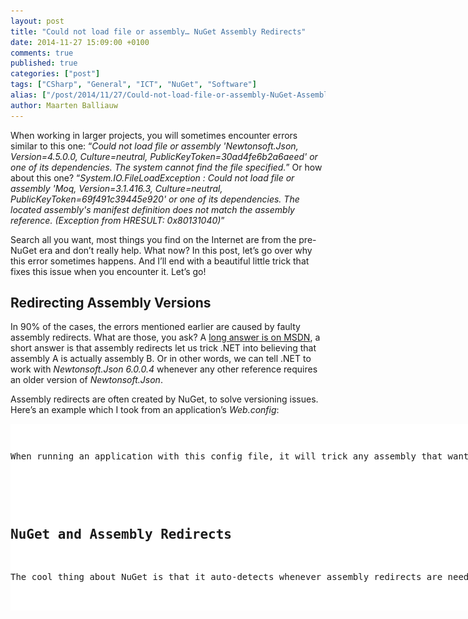 ```yaml
---
layout: post
title: "Could not load file or assembly… NuGet Assembly Redirects"
date: 2014-11-27 15:09:00 +0100
comments: true
published: true
categories: ["post"]
tags: ["CSharp", "General", "ICT", "NuGet", "Software"]
alias: ["/post/2014/11/27/Could-not-load-file-or-assembly-NuGet-Assembly-Redirects.aspx", "/post/2014/11/27/could-not-load-file-or-assembly-nuget-assembly-redirects.aspx"]
author: Maarten Balliauw
---
```

<p>When working in larger projects, you will sometimes encounter errors similar to this one: “<em>Could not load file or assembly 'Newtonsoft.Json, Version=4.5.0.0, Culture=neutral, PublicKeyToken=30ad4fe6b2a6aeed' or one of its dependencies. The system cannot find the file specified.</em>” Or how about this one? “<em>System.IO.FileLoadException : Could not load file or assembly 'Moq, Version=3.1.416.3, Culture=neutral, PublicKeyToken=69f491c39445e920' or one of its dependencies. The located assembly's manifest definition does not match the assembly reference. (Exception from HRESULT: 0x80131040)</em>”</p> <p>Search all you want, most things you find on the Internet are from the pre-NuGet era and don’t really help. What now? In this post, let’s go over why this error sometimes happens. And I’ll end with a beautiful little trick that fixes this issue when you encounter it. Let’s go!</p> <h2>Redirecting Assembly Versions</h2> <p>In 90% of the cases, the errors mentioned earlier are caused by faulty assembly redirects. What are those, you ask? A <a href="http://msdn.microsoft.com/en-us/library/7wd6ex19(v=vs.110).aspx">long answer is on MSDN</a>, a short answer is that assembly redirects let us trick .NET into believing that assembly A is actually assembly B. Or in other words, we can tell .NET to work with <em>Newtonsoft.Json 6.0.0.4 </em>whenever any other reference requires an older version of <em>Newtonsoft.Json</em>.</p> <p>Assembly redirects are often created by NuGet, to solve versioning issues. Here’s an example which I took from an application’s <em>Web.config</em>:</p> <div class="wlWriterEditableSmartContent" id="scid:9D7513F9-C04C-4721-824A-2B34F0212519:b15f2c33-670d-4e2e-83a6-b54f901e329c" style="margin: 0px; padding: 0px; float: none; display: inline;"><pre style="width: 890px; height: 299px; overflow: auto; background-color: white;"><div><!--

Code highlighting produced by Actipro CodeHighlighter (freeware)
http://www.CodeHighlighter.com/

--><span style="color: rgb(0, 0, 255);">&lt;?</span><span style="color: rgb(255, 0, 255);">xml version="1.0" encoding="utf-8"</span><span style="color: rgb(0, 0, 255);">?&gt;</span><span style="color: rgb(0, 0, 0);">
</span><span style="color: rgb(0, 0, 255);">&lt;</span><span style="color: rgb(128, 0, 0);">configuration</span><span style="color: rgb(0, 0, 255);">&gt;</span><span style="color: rgb(0, 0, 0);">
  </span><span style="color: rgb(0, 128, 0);">&lt;!--</span><span style="color: rgb(0, 128, 0);"> ... </span><span style="color: rgb(0, 128, 0);">--&gt;</span><span style="color: rgb(0, 0, 0);">
  </span><span style="color: rgb(0, 0, 255);">&lt;</span><span style="color: rgb(128, 0, 0);">runtime</span><span style="color: rgb(0, 0, 255);">&gt;</span><span style="color: rgb(0, 0, 0);">
    </span><span style="color: rgb(0, 0, 255);">&lt;</span><span style="color: rgb(128, 0, 0);">legacyHMACWarning </span><span style="color: rgb(255, 0, 0);">enabled</span><span style="color: rgb(0, 0, 255);">="0"</span><span style="color: rgb(255, 0, 0);"> </span><span style="color: rgb(0, 0, 255);">/&gt;</span><span style="color: rgb(0, 0, 0);">
    </span><span style="color: rgb(0, 0, 255);">&lt;</span><span style="color: rgb(128, 0, 0);">assemblyBinding </span><span style="color: rgb(255, 0, 0);">xmlns</span><span style="color: rgb(0, 0, 255);">="urn:schemas-microsoft-com:asm.v1"</span><span style="color: rgb(0, 0, 255);">&gt;</span><span style="color: rgb(0, 0, 0);">
      </span><span style="color: rgb(0, 0, 255);">&lt;</span><span style="color: rgb(128, 0, 0);">dependentAssembly</span><span style="color: rgb(0, 0, 255);">&gt;</span><span style="color: rgb(0, 0, 0);">
        </span><span style="color: rgb(0, 0, 255);">&lt;</span><span style="color: rgb(128, 0, 0);">assemblyIdentity </span><span style="color: rgb(255, 0, 0);">name</span><span style="color: rgb(0, 0, 255);">="Newtonsoft.Json"</span><span style="color: rgb(255, 0, 0);"> publicKeyToken</span><span style="color: rgb(0, 0, 255);">="30ad4fe6b2a6aeed"</span><span style="color: rgb(255, 0, 0);"> culture</span><span style="color: rgb(0, 0, 255);">="neutral"</span><span style="color: rgb(255, 0, 0);"> </span><span style="color: rgb(0, 0, 255);">/&gt;</span><span style="color: rgb(0, 0, 0);">
        </span><span style="color: rgb(0, 0, 255);">&lt;</span><span style="color: rgb(128, 0, 0);">bindingRedirect </span><span style="color: rgb(255, 0, 0);">oldVersion</span><span style="color: rgb(0, 0, 255);">="0.0.0.0-6.0.0.0"</span><span style="color: rgb(255, 0, 0);"> newVersion</span><span style="color: rgb(0, 0, 255);">="6.0.0.0"</span><span style="color: rgb(255, 0, 0);"> </span><span style="color: rgb(0, 0, 255);">/&gt;</span><span style="color: rgb(0, 0, 0);">
      </span><span style="color: rgb(0, 0, 255);">&lt;/</span><span style="color: rgb(128, 0, 0);">dependentAssembly</span><span style="color: rgb(0, 0, 255);">&gt;</span><span style="color: rgb(0, 0, 0);">
    </span><span style="color: rgb(0, 0, 255);">&lt;/</span><span style="color: rgb(128, 0, 0);">assemblyBinding</span><span style="color: rgb(0, 0, 255);">&gt;</span><span style="color: rgb(0, 0, 0);">
  </span><span style="color: rgb(0, 0, 255);">&lt;/</span><span style="color: rgb(128, 0, 0);">runtime</span><span style="color: rgb(0, 0, 255);">&gt;</span><span style="color: rgb(0, 0, 0);">
</span><span style="color: rgb(0, 0, 255);">&lt;/</span><span style="color: rgb(128, 0, 0);">configuration</span><span style="color: rgb(0, 0, 255);">&gt;</span></div></pre><!-- Code inserted with Steve Dunn's Windows Live Writer Code Formatter Plugin.  http://dunnhq.com --></div>
<p>When running an application with this config file, it will trick any assembly that wants to use any version &lt; 6.0.0.0 of Newtonsoft.Json into working with the latest 6.0.0.0 version. Neat, as it solves dependency hell where two assemblies require a different version of a common assembly dependency. But… does it solve that?</p>
<h2></h2>
<h2>NuGet and Assembly Redirects</h2>
<p>The cool thing about NuGet is that it auto-detects whenever assembly redirects are needed, and adds them to the Web.config or App.config file of your project. However, this not always works well. Sometimes, old binding redirects are not removed. Sometimes, none are added at all. Resulting in fine errors like the ones I opened this post with. At compile time. Or worse! When running the application.</p>
<p>One way of solving this is manually checking all binding redirects in all configuration files you have in your project, checking assembly versions and so on. But here comes the trick: we can <a href="http://docs.nuget.org/docs/reference/package-manager-console-powershell-reference#Add-BindingRedirect">let NuGet do this for us</a>!</p>
<p>All we have to do is this:</p>
<ol>
<li>From any <em>.config</em> file, remove the <em>&lt;assemblyBinding&gt;</em> element and its child elements. In other words: strip your app from assembly binding redirects.</li>
<li>Open the Package Manager Console in Visual Studio. This can be done from the <strong><em>View | Other Windows | Package Manager Console</em></strong> menu.</li>
<li>Type this one, magical command that solves it all: <em>Get-Project -All | Add-BindingRedirect</em>. I repeat: <em>Get-Project -All | Add-BindingRedirect</em></li></ol>
<p><a href="/images/image_346.png"><img width="548" height="242" title="NuGet Add Binding Redirect" style="border: 0px currentColor; padding-top: 0px; padding-right: 0px; padding-left: 0px; margin-right: auto; margin-left: auto; float: none; display: block; background-image: none;" alt="NuGet Add Binding Redirect" src="/images/image_thumb_306.png" border="0"></a></p>
<p>NuGet will get all projects and for every project, add the correct assembly binding redirects again. Compile, run, and continue your day without rage. Enjoy!</p>
<p><em>PS: For the other cases where this trick does not help, check Damir Dobric’s post on </em><a href="http://developers.de/blogs/damir_dobric/archive/2014/08/26/troubleshooting-nuget-references.aspx"><em>troubleshooting NuGet references</em></a><em>.</em></p>

{% include imported_disclaimer.html %}

